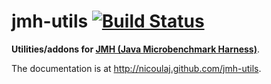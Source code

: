jmh-utils [![Build Status](https://travis-ci.org/nicoulaj/jmh-utils.svg)](https://travis-ci.org/nicoulaj/jmh-utils)
=========

**Utilities/addons for [JMH (Java Microbenchmark Harness)](http://openjdk.java.net/projects/code-tools/jmh)**.

The documentation is at <http://nicoulaj.github.com/jmh-utils>.
